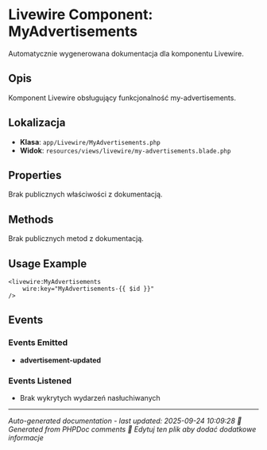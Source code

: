 # Livewire Component: MyAdvertisements

Automatycznie wygenerowana dokumentacja dla komponentu Livewire.

## Opis
Komponent Livewire obsługujący funkcjonalność my-advertisements.

## Lokalizacja
- **Klasa**: `app/Livewire/MyAdvertisements.php`
- **Widok**: `resources/views/livewire/my-advertisements.blade.php`



## Properties
Brak publicznych właściwości z dokumentacją.

## Methods
Brak publicznych metod z dokumentacją.

## Usage Example
```blade
<livewire:MyAdvertisements
    wire:key="MyAdvertisements-{{ $id }}"
/>
```

## Events

### Events Emitted
- **advertisement-updated**

### Events Listened
- Brak wykrytych wydarzeń nasłuchiwanych

---
*Auto-generated documentation - last updated: 2025-09-24 10:09:28*
*🤖 Generated from PHPDoc comments*
*📝 Edytuj ten plik aby dodać dodatkowe informacje*